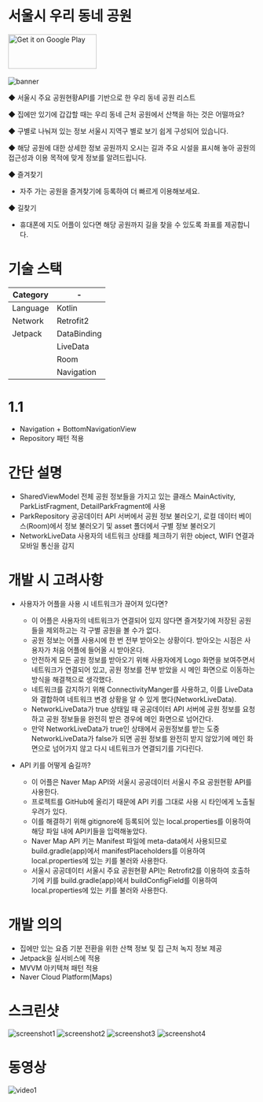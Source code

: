 # 서울시 우리 동네 공원
<a href='https://play.google.com/store/apps/details?id=com.teamnoyes.majorparksinseoul'><img alt='Get it on Google Play' src='https://play.google.com/intl/en_us/badges/images/generic/en_badge_web_generic.png' height="70" width="180"/></a>
<br><br>
![banner](https://user-images.githubusercontent.com/47181654/111105781-0d063a80-8597-11eb-99a8-6d0759db8c03.png)

◆ 서울시 주요 공원현황API를 기반으로 한 우리 동네 공원 리스트

◆ 집에만 있기에 갑갑할 때는 우리 동네 근처 공원에서 산책을 하는 것은 어떨까요?

◆ 구별로 나눠져 있는 정보
서울시 지역구 별로 보기 쉽게 구성되어 있습니다.

◆ 해당 공원에 대한 상세한 정보
공원까지 오시는 길과 주요 시설을 표시해 놓아 공원의 접근성과 이용 목적에 맞게 정보를 알려드립니다.

◆ 즐겨찾기
* 자주 가는 공원을 즐겨찾기에 등록하여 더 빠르게 이용해보세요.

◆ 길찾기
* 휴대폰에 지도 어플이 있다면 해당 공원까지 길을 찾을 수 있도록 좌표를 제공합니다.

# 기술 스택

|Category| - |
| --- | --- |
|Language|Kotlin|
|Network|Retrofit2|
|Jetpack|DataBinding|
||LiveData|
||Room|
||Navigation|

# 1.1
 * Navigation + BottomNavigationView
 * Repository 패턴 적용

# 간단 설명
 * SharedViewModel
  전체 공원 정보들을 가지고 있는 클래스
  MainActivity, ParkListFragment, DetailParkFragment에 사용
 * ParkRepository
  공공데이터 API 서버에서 공원 정보 불러오기, 로컬 데이터 베이스(Room)에서 정보 불러오기 및 asset 폴더에서 구별 정보 불러오기
 * NetworkLiveData
  사용자의 네트워크 상태를 체크하기 위한 object, WIFI 연결과 모바일 통신을 감지
  
# 개발 시 고려사항
  * 사용자가 어플을 사용 시 네트워크가 끊어져 있다면?
    * 이 어플은 사용자의 네트워크가 연결되어 있지 않다면 즐겨찾기에 저장된 공원들을 제외하고는 각 구별 공원을 볼 수가 없다.
    * 공원 정보는 어플 사용시에 한 번 전부 받아오는 상황이다. 받아오는 시점은 사용자가 처음 어플에 들어올 시 받아온다.
    * 안전하게 모든 공원 정보를 받아오기 위해 사용자에게 Logo 화면을 보여주면서 네트워크가 연결되어 있고, 공원 정보를 전부 받았을 시 메인 화면으로 이동하는 방식을 해결책으로 생각했다.
    * 네트워크를 감지하기 위해 ConnectivityManger를 사용하고, 이를 LiveData와 결합하여 네트워크 변경 상황을 알 수 있게 했다(NetworkLiveData).
    * NetworkLiveData가 true 상태일 때 공공데이터 API 서버에 공원 정보를 요청하고 공원 정보들을 완전히 받은 경우에 메인 화면으로 넘어간다.
    * 만약 NetworkLiveData가 true인 상태에서 공원정보를 받는 도중 NetworkLiveData가 false가 되면 공원 정보를 완전히 받지 않았기에 메인 화면으로 넘어가지 않고 다시 네트워크가 연결되기를 기다린다.

  * API 키를 어떻게 숨길까?
    * 이 어플은 Naver Map API와 서울시 공공데이터 서울시 주요 공원현황 API를 사용한다.
    * 프로젝트를 GitHub에 올리기 때문에 API 키를 그대로 사용 시 타인에게 노출될 우려가 있다.
    * 이를 해결하기 위해 gitignore에 등록되어 있는 local.properties를 이용하여 해당 파일 내에 API키들을 입력해놓았다.
    * Naver Map API 키는 Manifest 파일에 meta-data에서 사용되므로 build.gradle(app)에서 manifestPlaceholders를 이용하여 local.properties에 있는 키를 불러와 사용한다.
    * 서울시 공공데이터 서울시 주요 공원현황 API는 Retrofit2를 이용하여 호출하기에 키를 build.gradle(app)에서 buildConfigField를 이용하여 local.properties에 있는 키를 불러와 사용한다.

# 개발 의의
 * 집에만 있는 요즘 기분 전환을 위한 산책 정보 및 집 근처 녹지 정보 제공
 * Jetpack을 실서비스에 적용
 * MVVM 아키텍쳐 패턴 적용
 * Naver Cloud Platform(Maps)
 

# 스크린샷

![screenshot1](https://user-images.githubusercontent.com/85272794/133020976-6b11d9b4-b788-4bd2-b36e-5419af9e87bc.jpg)
![screenshot2](https://user-images.githubusercontent.com/85272794/133020979-1df3466f-bb90-4215-8836-be59d904945c.jpg)
![screenshot3](https://user-images.githubusercontent.com/85272794/133020982-7f550379-9e97-4704-a015-7325d03de352.jpg)
![screenshot4](https://user-images.githubusercontent.com/85272794/133020983-dccc146c-06ae-4063-9c69-5f91295df9d1.jpg)

# 동영상
![video1](https://user-images.githubusercontent.com/85272794/133025893-157da8cf-142b-4ed8-a3ec-f928fbebdc28.gif)
